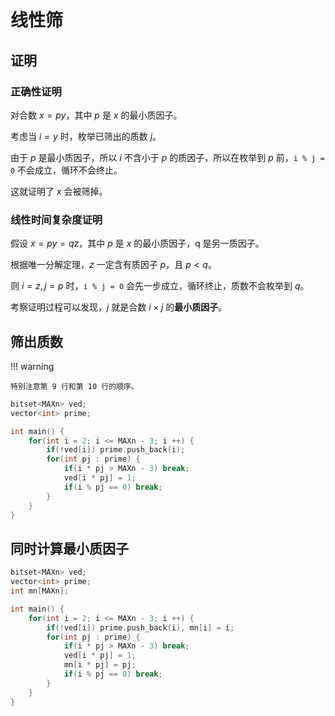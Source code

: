 # 线性筛

## 证明

### 正确性证明

对合数 $x = py$，其中 $p$ 是 $x$ 的最小质因子。

考虑当 $i = y$ 时，枚举已筛出的质数 $j$。

由于 $p$ 是最小质因子，所以 $i$ 不含小于 $p$ 的质因子，所以在枚举到 $p$ 前，`i % j = 0` 不会成立，循环不会终止。

这就证明了 $x$ 会被筛掉。

### 线性时间复杂度证明

假设 $x = py = qz$，其中 $p$ 是 $x$ 的最小质因子，q 是另一质因子。

根据唯一分解定理，$z$ 一定含有质因子 $p$，且 $p < q$。

则 $i = z, j = p$ 时，`i % j = 0` 会先一步成立，循环终止，质数不会枚举到 $q$。

考察证明过程可以发现，$j$ 就是合数 $i \times j$ 的**最小质因子**。

## 筛出质数

!!! warning

    特别注意第 9 行和第 10 行的顺序。

```cpp hl_lines="9 10"
bitset<MAXn> ved;
vector<int> prime;

int main() {
    for(int i = 2; i <= MAXn - 3; i ++) {
        if(!ved[i]) prime.push_back(i);
        for(int pj : prime) {
            if(i * pj > MAXn - 3) break;
            ved[i * pj] = 1;
            if(i % pj == 0) break;
        }
    }
}
```

## 同时计算最小质因子

```cpp
bitset<MAXn> ved;
vector<int> prime;
int mn[MAXn];

int main() {
    for(int i = 2; i <= MAXn - 3; i ++) {
        if(!ved[i]) prime.push_back(i), mn[i] = i;
        for(int pj : prime) {
            if(i * pj > MAXn - 3) break;
            ved[i * pj] = 1;
            mn[i * pj] = pj;
            if(i % pj == 0) break;
        }
    }
}
```
